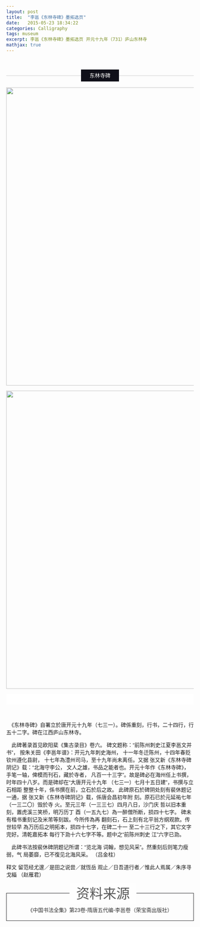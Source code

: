 ```yaml
---
layout: post
title:  "李邕《东林寺碑》墨拓选页"
date:   2015-05-23 18:34:22
categories: Calligraphy
tags: museum
excerpt: 李邕《东林寺碑》墨拓选页 开元十九年（731）庐山东林寺
mathjax: true
---
```


<p>
    <br/>
</p>
<section class="KolEditor" style="font-family: Arial; border: 0px none; padding: 0px; color: #319369;" data-tools-id="24707">
    <section style="border:0;margin:2em auto 0; padding: 0.5em 0;white-space: normal;border: none;border-top: 1px solid #ccc;display: block; font-size: 1em; font-family: inherit; font-style: normal;font-weight: inherit; text-decoration: inherit; color: rgb(166, 166, 166);">
        <section style="margin-top: -1.2em;text-align: center;text-align: center; padding: 0; border: none; line-height: 1.4;">
            <span style="background-color:#0F0F19; border-color:#B7B8B8; color:#FFFFFF; font-family:inherit; font-size:1em; font-style:normal; font-weight:inherit; padding:8px 23px; text-align:center; text-decoration:inherit"><span style="font-family: Arial; font-size: 14px;">东林寺碑</span></span>
        </section>
    </section>
</section>
<p style="font-family: Arial; font-size: 14px; white-space: normal;">
    <img src="http://www.9610.com/liyong/07a.jpg" width="800" border="0" style="border-width: 0px;"/>
</p>
<p style="font-family: Arial; font-size: 14px; white-space: normal;">
    <img src="http://www.9610.com/liyong/07b.jpg" width="800" border="0" style="border-width: 0px;"/>
</p>
<section class="KolEditor" style="undefined" data-tools-id="32958">
    <section style="overflow: hidden;">
        <svg width="100%" style="width:100%;height:2em;background-color:#fff;box-sizing:border-box;">
            <text width="100%" x="432.727" y="20" style="font-size: 16px;box-sizing: border-box;">
                李邕《东林寺碑》墨拓选页 开元十九年（731）庐山东林寺
                <animate attributename="x" begin="0s" data-ipaiban-begin="begin可以写ns（秒数) 表示从第ns开始出现" dur="11" data-ipaiban-dur="dur写几秒，动画就持续执行几秒" from="800" to="-400" repeatcount="indefinite"></animate>
            </text>
        </svg>
    </section>
</section>
<p style="font-family: Arial; font-size: 14px; white-space: normal;">
    <br/>
</p>
<p style="font-family: Arial; font-size: 14px; white-space: normal;">
    　《东林寺碑》自署立於唐开元十九年（七三一）。碑係重刻，行书，二十四行，行五十二字。碑在江西庐山东林寺。
</p>
<p style="font-family: Arial; font-size: 14px; white-space: normal;">
    　此碑著录首见欧阳棐《集古录目》卷六。 碑文题称：“前陈州刺史江夏李邕文并书”， 按朱关田《李邕年谱》：开元九年刺史海州， 十一年冬迁陈州，十四年春贬钦州遵化县尉， 十七年為澧州司马，至十九年尚未离任。又据 张又新《东林寺碑阴记》载：“北海守李公， 文人之雄，书品之能者也。开元十年作《东林寺碑》，手笔一轴，俾模而刊石，藏於寺者， 凡百一十三字”。故是碑必在海州任上书撰， 时年四十八岁。而是碑却在“大唐开元十九年 （七三一）七月十五日建”，书撰与立石相距 整整十年，係书撰在前，立石於后之故。 此碑原石於碑阴处刻有裴休题记一通，据 张又新《东林寺碑阴记》载，係唐会昌初年附 刻。原石已於元延祐七年（一三二〇）毁於寺 火。至元三年（一三三七）四月八日，沙门庆 哲以旧本重刻，置虎溪三笑桥，明万历丁 酉（一五九七）為一醉僧所断，损四十七字。 碑未有楷书重刻记及米芾等刻跋。今所传為再 翻刻石，石上刻有北平翁方纲观款。传世较早 為万历后之明拓本，损四十七字，在碑二十一 至二十三行之下，其它文字完好。清乾嘉拓本 每行下泐十六七字不等。题中之“前陈州刺史 江”六字已泐。
</p>
<p style="font-family: Arial; font-size: 14px; white-space: normal;">
    　此碑书法按裴休碑阴题记所谓：“览北海 词翰，想见风采”。然重刻后则笔力瘦弱，气 局萎靡，已不復见北海风采。 （吕金柱）
</p>
<p style="font-family: Arial; font-size: 14px; white-space: normal;">
    释文 留范经尤邃／是田之说尝／就恆岳 观止／日吾道行者／惟此人焉属／朱序寻戈緇 （赵雁君） 　
</p>
<section class="KolEditor" style="font-family: Arial; border: 0px none; padding: 0px; color: #319369;" data-tools-id="59282">
    <section style="margin: 10px 0px 0px 16px; text-align: center;">
        <span style="background-color:#FEFEFE; border-color:#212122; color:#595959; font-size:36px; padding:0.2em 0.5em; text-align:center">资料来源</span>
    </section>
    <section data-style="font-size: 14px;line-height:1.5em;color: rgb(51, 51, 51);text-align: center;" style="margin: -1.8em auto 5px; padding: 20px 10px 5px; border: 1px solid rgb(33, 33, 34); color: rgb(51, 51, 51);">
        <p style="color: inherit; text-align: center;">
            <span style="font-family: Arial; font-size: 14px;">《中国书法全集》第23卷-隋唐五代编-李邕卷（荣宝斋出版社）</span>
        </p>
    </section>
</section>
<p>
    <br/>
</p>
